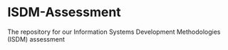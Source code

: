 # ISDM-Assessment
The repository for our Information Systems Development Methodologies (ISDM) assessment 
